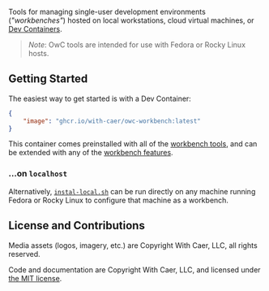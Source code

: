 Tools for managing single-user development environments (_"workbenches"_)
hosted on local workstations, cloud virtual machines, or [Dev Containers](https://containers.dev).

> _Note_: OwC tools are intended for use with Fedora or Rocky Linux hosts.

## Getting Started

The easiest way to get started is with a Dev Container:

``` json
{
    "image": "ghcr.io/with-caer/owc-workbench:latest"
}
```

This container comes preinstalled with all of the [workbench tools](tools/),
and can be extended with any of the [workbench features](devcontainer/README.md#available-features).

### ...on `localhost`

Alternatively, [`instal-local.sh`](install-local.sh) can be run directly on any
machine running  Fedora or  Rocky Linux to configure that machine as a workbench.

## License and Contributions 

Media assets (logos, imagery, etc.) are Copyright With Caer, LLC, all rights reserved.

Code and documentation are Copyright With Caer, LLC, and licensed under
[the MIT license](https://github.com/with-caer/owc/blob/main/LICENSE.txt).